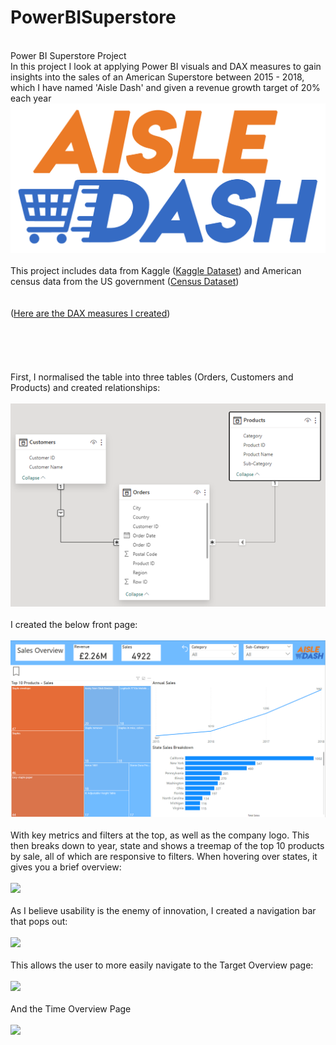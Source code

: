 # PowerBISuperstore
<br> Power BI Superstore Project </br>
In this project I look at applying Power BI visuals and DAX measures to gain insights into the sales of an American Superstore between 2015 - 2018, which I have named 'Aisle Dash' and given a revenue growth target of 20% each year<br>
![](https://github.com/joetayloranalytics/PowerBISuperstore/blob/main/Aisle%20Dash%20Logo.png)</br><br>
This project includes data from Kaggle (<a href="https://www.kaggle.com/datasets/rohitsahoo/sales-forecasting" class="button large">Kaggle Dataset</a>) and American census data from the US government (<a href="https://www.census.gov/programs-surveys/popest/technical-documentation/research/evaluation-estimates/2020-evaluation-estimates/2010s-state-total.html" class="button large">Census Dataset</a>)
<br></br><br>
  (<a href="https://github.com/joetayloranalytics/PowerBISuperstore/blob/main/Measures" class="button large">Here are the DAX measures I created</a>) </br>
<br></br><br></br>
<br>
  First, I normalised the table into three tables (Orders, Customers and Products) and created relationships: </br>
<br>
  ![](https://github.com/joetayloranalytics/PowerBISuperstore/blob/main/Relationships.png) </br>
<br>
I created the below front page: </br>
<br>
  ![](https://github.com/joetayloranalytics/PowerBISuperstore/blob/main/Sales%20Overview%20Page.png) </br>
<br>
  With key metrics and filters at the top, as well as the company logo. This then breaks down to year, state and shows a treemap of the top 10 products by sale, all of which are responsive to filters. When hovering over states, it gives you a brief overview: </br>
<br>
  ![](https://github.com/joetayloranalytics/PowerBISuperstore/blob/main/Sales%20Overview.gif) </br>
<br>
As I believe usability is the enemy of innovation, I created a navigation bar that pops out: </br>
<br>
  ![](https://github.com/joetayloranalytics/PowerBISuperstore/blob/main/Nav%20Bar.gif) </br>
<br>
  This allows the user to more easily navigate to the Target Overview page: </br>
<br>
  ![](https://github.com/joetayloranalytics/PowerBISuperstore/blob/main/Target%20Overview.gif) </br>
<br>
  And the Time Overview Page </br>
<br>
  ![](https://github.com/joetayloranalytics/PowerBISuperstore/blob/main/Time%20Overview.gif) </br>

  
